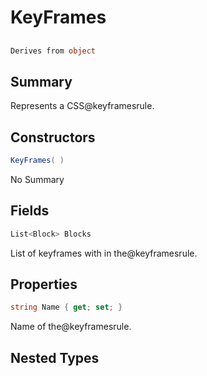 # KeyFrames

## 
```c#
Derives from object
```

## Summary

Represents a CSS@keyframesrule.
## Constructors

```c#
KeyFrames( ) 
```
No Summary
## Fields

```c#
List<Block> Blocks
```
List of keyframes with in the@keyframesrule.
## Properties

```c#
string Name { get; set; } 
```
Name of the@keyframesrule.
## Nested Types

